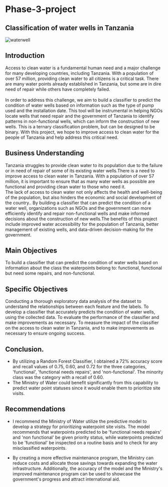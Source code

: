 # Phase-3-project
## Classification of water wells in Tanzania
![waterwell](https://user-images.githubusercontent.com/117116395/218067424-85605530-08c5-4050-9635-a50682da47a1.jpg)
## Introduction
Access to clean water is a fundamental human need and a major challenge for many developing countries, including Tanzania. With a population of over 57 million, providing clean water to all citizens is a critical task. There are many water points already established in Tanzania, but some are in dire need of repair while others have completely failed.
<br />
<br />
In order to address this challenge, we aim to build a classifier to predict the condition of water wells based on information such as the type of pump used and the installation date. This tool will be instrumental in helping NGOs locate wells that need repair and the government of Tanzania to identify patterns in non-functional wells, which can inform the construction of new wells. This is a ternary classification problem, but can be designed to be binary. With this project, we hope to improve access to clean water for the people of Tanzania and help address this critical need.

## Business Understanding
Tanzania struggles to provide clean water to its population due to the failure or in need of repair of some of its existing water wells.There is a need to improve access to clean water in Tanzania. With a population of over 57 million, it is important to ensure that as many water wells as possible are functional and providing clean water to those who need it. 
<br />
The lack of access to clean water not only affects the health and well-being of the population, but also hinders the economic and social development of the country.. By building a classifier that can predict the condition of a water well, organizations such as NGOs and the government can more efficiently identify and repair non-functional wells and make informed decisions about the construction of new wells.The benefits of this project include improved water accessibility for the population of Tanzania, better management of existing wells, and data-driven decision-making for the government.
<br>
## Main Objectives
To build a classifier that can predict the condition of water wells based on information about the class the waterpoints belong to: functional, functional but need some repairs, and non-functional.

## Specific Objectives
Conducting a thorough exploratory data analysis of the dataset to understand the relationships between each feature and the labels.
To develop a classifier that accurately predicts the condition of water wells, using the collected data.
To evaluate the performance of the classifier and make improvements as necessary.
To measure the impact of the classifier on the access to clean water in Tanzania, and to make improvements as necessary to ensure ongoing success.

## Conclusion.

* By utilizing a Random Forest Classifier, I obtained a 72% accuracy score and recall values of 0.75, 0.60, and 0.72 for the three categories, 'functional', 'functional needs repairs', and 'non-functional'. The minority class was the category with a recall of 0.60.
* The Ministry of Water could benefit significantly from this capability to predict water point statuses since it would enable them to prioritize site visits.

## Recommendations

* I recommend the Ministry of Water utilize the predictive model to develop a strategy for prioritizing waterpoint site visits. The model recommends that waterpoints predicted to be 'functional needs repairs' and 'non functional' be given priority status, while waterpoints predicted to be 'functional' be inspected on a routine basis and to check for any misclassified waterpoints.

* By creating a more effective maintenance program, the Ministry can reduce costs and allocate those savings towards expanding the water infrastructure. Additionally, the accuracy of the model and the Ministry's improved maintenance program can be used to showcase the government's progress and attract international aid.


